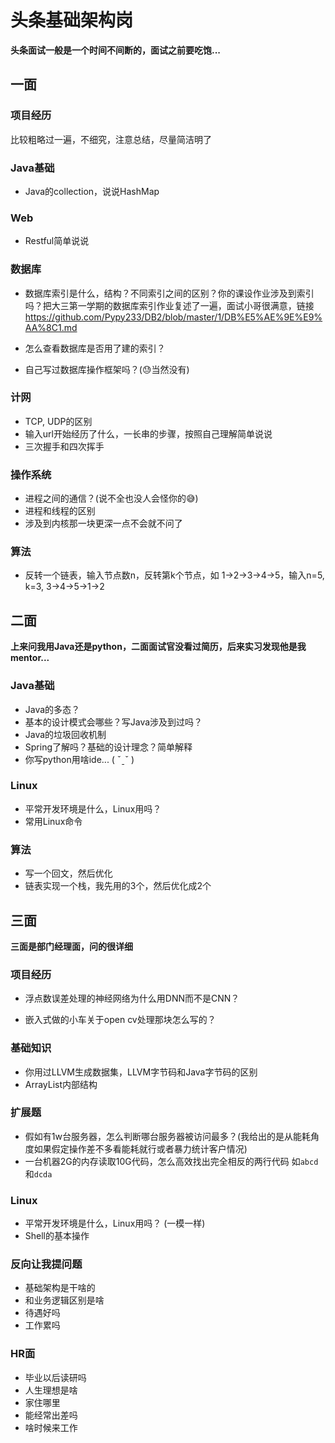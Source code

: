 # 头条基础架构岗

**头条面试一般是一个时间不间断的，面试之前要吃饱...**



## 一面

### 项目经历

比较粗略过一遍，不细究，注意总结，尽量简洁明了



### Java基础

- Java的collection，说说HashMap



### Web

- Restful简单说说

### 数据库

- 数据库索引是什么，结构？不同索引之间的区别？你的课设作业涉及到索引吗？把大三第一学期的数据库索引作业复述了一遍，面试小哥很满意，链接<https://github.com/Pypy233/DB2/blob/master/1/DB%E5%AE%9E%E9%AA%8C1.md> 

- 怎么查看数据库是否用了建的索引？

- 自己写过数据库操作框架吗？(😓当然没有)

  



### 计网

- TCP, UDP的区别
- 输入url开始经历了什么，一长串的步骤，按照自己理解简单说说
- 三次握手和四次挥手



### 操作系统

- 进程之间的通信？(说不全也没人会怪你的😅)
- 进程和线程的区别
- 涉及到内核那一块更深一点不会就不问了



### 算法

- 反转一个链表，输入节点数n，反转第k个节点，如 1->2->3->4->5，输入n=5, k=3, 3->4->5->1->2



## 二面

**上来问我用Java还是python，二面面试官没看过简历，后来实习发现他是我mentor...**



### Java基础

- Java的多态？
- 基本的设计模式会哪些？写Java涉及到过吗？
- Java的垃圾回收机制
- Spring了解吗？基础的设计理念？简单解释
- 你写python用啥ide... ( ˇˍˇ )



### Linux

- 平常开发环境是什么，Linux用吗？
- 常用Linux命令



### 算法

- 写一个回文，然后优化
- 链表实现一个栈，我先用的3个，然后优化成2个



## 三面

**三面是部门经理面，问的很详细**



### 项目经历

- 浮点数误差处理的神经网络为什么用DNN而不是CNN？

- 嵌入式做的小车关于open cv处理那块怎么写的？



### 基础知识

- 你用过LLVM生成数据集，LLVM字节码和Java字节码的区别
- ArrayList内部结构



### 扩展题

- 假如有1w台服务器，怎么判断哪台服务器被访问最多？(我给出的是从能耗角度如果假定操作差不多看能耗就行或者暴力统计客户情况)
- 一台机器2G的内存读取10G代码，怎么高效找出完全相反的两行代码 如```abcd```和```dcda```



### Linux

- 平常开发环境是什么，Linux用吗？ (一模一样)
- Shell的基本操作



### 反向让我提问题

- 基础架构是干啥的
- 和业务逻辑区别是啥
- 待遇好吗
- 工作累吗



### HR面

- 毕业以后读研吗
- 人生理想是啥
- 家住哪里
- 能经常出差吗
- 啥时候来工作